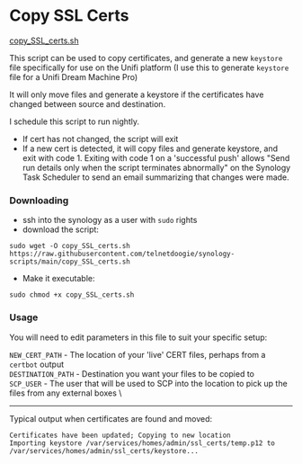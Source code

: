 # Copy SSL Certs

[copy_SSL_certs.sh](./copy_SSL_certs.sh)

This script can be used to copy certificates, and generate a new `keystore` file specifically for use on the Unifi platform
(I use this to generate `keystore` file for a Unifi Dream Machine Pro)

It will only move files and generate a keystore if the certificates have changed between source and destination.

I schedule this script to run nightly.
- If cert has not changed, the script will exit
- If a new cert is detected, it will copy files and generate keystore, and exit with code 1.
  Exiting with code 1 on a 'successful push' allows "Send run details only when the script terminates abnormally" on the Synology Task Scheduler to send an email summarizing that changes were made.

### Downloading

* ssh into the synology as a user with `sudo` rights
* download the script:
```
sudo wget -O copy_SSL_certs.sh https://raw.githubusercontent.com/telnetdoogie/synology-scripts/main/copy_SSL_certs.sh
```
* Make it executable:
```
sudo chmod +x copy_SSL_certs.sh
```

### Usage

You will need to edit parameters in this file to suit your specific setup:

`NEW_CERT_PATH` - The location of your 'live' CERT files, perhaps from a `certbot` output \
`DESTINATION_PATH` - Destination you want your files to be copied to \
`SCP_USER` - The user that will be used to SCP into the location to pick up the files from any external boxes \

---

Typical output when certificates are found and moved:
```
Certificates have been updated; Copying to new location
Importing keystore /var/services/homes/admin/ssl_certs/temp.p12 to /var/services/homes/admin/ssl_certs/keystore...
```



